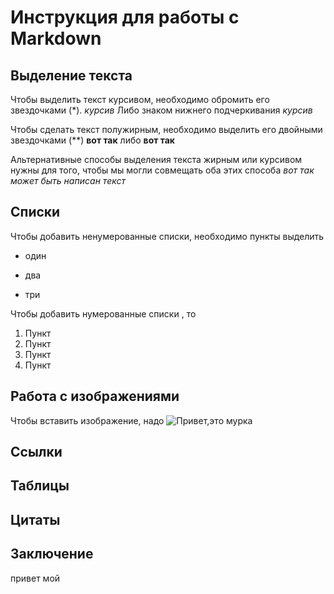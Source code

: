 # Инструкция для работы с  Markdown

## Выделение текста 
Чтобы выделить текст курсивом, необходимо обромить его звездочками (*). *курсив*
Либо знаком нижнего подчеркивания _курсив_


Чтобы сделать текст полужирным, необходимо выделить его двойными звездочками (**)
**вот так**
 либо __вот так__ 

Альтернативные способы выделения текста жирным или курсивом нужны для того, чтобы мы могли совмещать оба этих способа 
_вот так может быть написан *текст*_


## Списки
Чтобы добавить ненумерованные списки, необходимо пункты выделить
* один 

* два

* три

Чтобы добавить нумерованные списки , то
1. Пункт
2. Пункт 
3. Пункт 
4. Пункт 

## Работа с изображениями

Чтобы вставить изображение, надо
![Привет,это мурка](cat.jpg)


## Ссылки

## Таблицы 

## Цитаты

## Заключение

привет
мой
